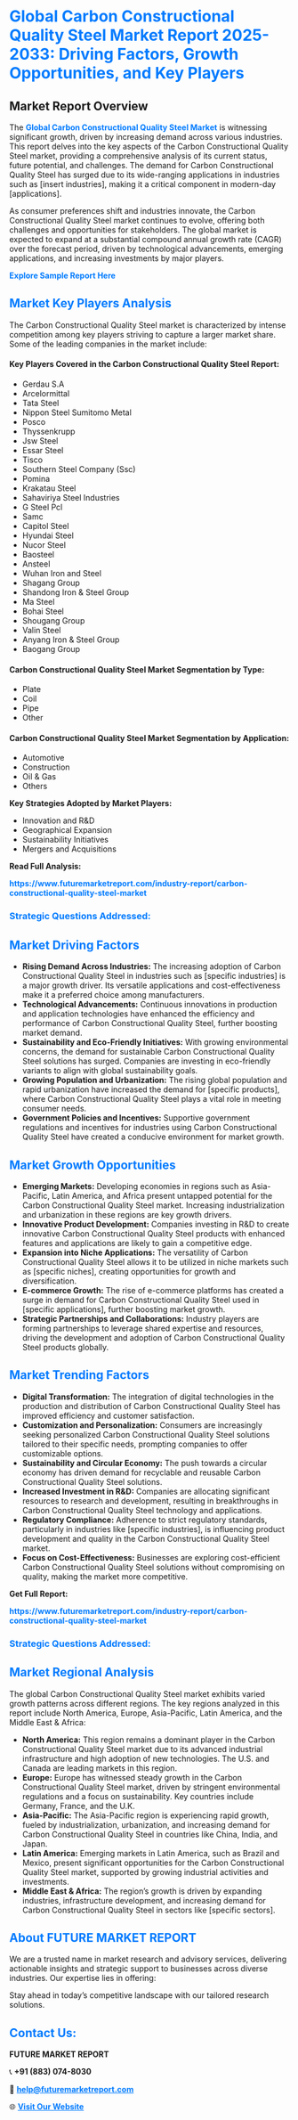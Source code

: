 <h1 style="color: #007BFF;">Global Carbon Constructional Quality Steel Market Report 2025-2033: Driving Factors, Growth Opportunities, and Key Players</h1>

<section id="overview">
<h2>Market Report Overview</h2>
<p>The <a href="https://www.futuremarketreport.com/industry-report/carbon-constructional-quality-steel-market" style="color: #007BFF; text-decoration: none;"><strong>Global Carbon Constructional Quality Steel Market</strong></a> is witnessing significant growth, driven by increasing demand across various industries. This report delves into the key aspects of the Carbon Constructional Quality Steel market, providing a comprehensive analysis of its current status, future potential, and challenges. The demand for Carbon Constructional Quality Steel has surged due to its wide-ranging applications in industries such as [insert industries], making it a critical component in modern-day [applications].</p>
<p>As consumer preferences shift and industries innovate, the Carbon Constructional Quality Steel market continues to evolve, offering both challenges and opportunities for stakeholders. The global market is expected to expand at a substantial compound annual growth rate (CAGR) over the forecast period, driven by technological advancements, emerging applications, and increasing investments by major players.</p>
</section>

<section id="overview">
<p><a href="https://www.futuremarketreport.com/request-sample/reportId=30727" style="color: #007BFF; text-decoration: none;"><strong>Explore Sample Report Here</strong></a></p>
</section>

<section id="key-players">
<h2 style="color: #007BFF;">Market Key Players Analysis</h2>
<p>The Carbon Constructional Quality Steel market is characterized by intense competition among key players striving to capture a larger market share. Some of the leading companies in the market include:</p>
<h4>Key Players Covered in the Carbon Constructional Quality Steel Report:</h4>
<ul><li>Gerdau S.A</li><li>Arcelormittal</li><li>Tata Steel</li><li>Nippon Steel Sumitomo Metal</li><li>Posco</li><li>Thyssenkrupp</li><li>Jsw Steel</li><li>Essar Steel</li><li>Tisco</li><li>Southern Steel Company (Ssc)</li><li>Pomina</li><li>Krakatau Steel</li><li>Sahaviriya Steel Industries</li><li>G Steel Pcl</li><li>Samc</li><li>Capitol Steel</li><li>Hyundai Steel</li><li>Nucor Steel</li><li>Baosteel</li><li>Ansteel</li><li>Wuhan Iron and Steel</li><li>Shagang Group</li><li>Shandong Iron &amp; Steel Group</li><li>Ma Steel</li><li>Bohai Steel</li><li>Shougang Group</li><li>Valin Steel</li><li>Anyang Iron &amp; Steel Group</li><li>Baogang Group</li></ul>
<h4>Carbon Constructional Quality Steel Market Segmentation by Type:</h4>
<ul><li>Plate</li><li>Coil</li><li>Pipe</li><li>Other</li></ul>

<h4>Carbon Constructional Quality Steel Market Segmentation by Application:</h4>
<ul><li>Automotive</li><li>Construction</li><li>Oil &amp; Gas</li><li>Others</li></ul>
<p><strong>Key Strategies Adopted by Market Players:</strong></p>
<ul>
<li>Innovation and R&D</li>
<li>Geographical Expansion</li>
<li>Sustainability Initiatives</li>
<li>Mergers and Acquisitions</li>
</ul>
</section>

<section>
<p><strong>Read Full Analysis: </strong></p><a href="https://www.futuremarketreport.com/industry-report/carbon-constructional-quality-steel-market" style="color: #007BFF; text-decoration: none;"><strong>https://www.futuremarketreport.com/industry-report/carbon-constructional-quality-steel-market</strong></a>
<h3 style="color: #007BFF;">Strategic Questions Addressed:</h3>
</section>

<section id="driving-factors">
<h2 style="color: #007BFF;">Market Driving Factors</h2>
<ul>
<li><strong>Rising Demand Across Industries:</strong> The increasing adoption of Carbon Constructional Quality Steel in industries such as [specific industries] is a major growth driver. Its versatile applications and cost-effectiveness make it a preferred choice among manufacturers.</li>
<li><strong>Technological Advancements:</strong> Continuous innovations in production and application technologies have enhanced the efficiency and performance of Carbon Constructional Quality Steel, further boosting market demand.</li>
<li><strong>Sustainability and Eco-Friendly Initiatives:</strong> With growing environmental concerns, the demand for sustainable Carbon Constructional Quality Steel solutions has surged. Companies are investing in eco-friendly variants to align with global sustainability goals.</li>
<li><strong>Growing Population and Urbanization:</strong> The rising global population and rapid urbanization have increased the demand for [specific products], where Carbon Constructional Quality Steel plays a vital role in meeting consumer needs.</li>
<li><strong>Government Policies and Incentives:</strong> Supportive government regulations and incentives for industries using Carbon Constructional Quality Steel have created a conducive environment for market growth.</li>
</ul>
</section>

<section id="growth-opportunities">
<h2 style="color: #007BFF;">Market Growth Opportunities</h2>
<ul>
<li><strong>Emerging Markets:</strong> Developing economies in regions such as Asia-Pacific, Latin America, and Africa present untapped potential for the Carbon Constructional Quality Steel market. Increasing industrialization and urbanization in these regions are key growth drivers.</li>
<li><strong>Innovative Product Development:</strong> Companies investing in R&D to create innovative Carbon Constructional Quality Steel products with enhanced features and applications are likely to gain a competitive edge.</li>
<li><strong>Expansion into Niche Applications:</strong> The versatility of Carbon Constructional Quality Steel allows it to be utilized in niche markets such as [specific niches], creating opportunities for growth and diversification.</li>
<li><strong>E-commerce Growth:</strong> The rise of e-commerce platforms has created a surge in demand for Carbon Constructional Quality Steel used in [specific applications], further boosting market growth.</li>
<li><strong>Strategic Partnerships and Collaborations:</strong> Industry players are forming partnerships to leverage shared expertise and resources, driving the development and adoption of Carbon Constructional Quality Steel products globally.</li>
</ul>
</section>

<section id="trending-factors">
<h2 style="color: #007BFF;">Market Trending Factors</h2>
<ul>
<li><strong>Digital Transformation:</strong> The integration of digital technologies in the production and distribution of Carbon Constructional Quality Steel has improved efficiency and customer satisfaction.</li>
<li><strong>Customization and Personalization:</strong> Consumers are increasingly seeking personalized Carbon Constructional Quality Steel solutions tailored to their specific needs, prompting companies to offer customizable options.</li>
<li><strong>Sustainability and Circular Economy:</strong> The push towards a circular economy has driven demand for recyclable and reusable Carbon Constructional Quality Steel solutions.</li>
<li><strong>Increased Investment in R&D:</strong> Companies are allocating significant resources to research and development, resulting in breakthroughs in Carbon Constructional Quality Steel technology and applications.</li>
<li><strong>Regulatory Compliance:</strong> Adherence to strict regulatory standards, particularly in industries like [specific industries], is influencing product development and quality in the Carbon Constructional Quality Steel market.</li>
<li><strong>Focus on Cost-Effectiveness:</strong> Businesses are exploring cost-efficient Carbon Constructional Quality Steel solutions without compromising on quality, making the market more competitive.</li>
</ul>
</section>

<section>
<p><strong>Get Full Report: </strong></p><a href="https://www.futuremarketreport.com/industry-report/carbon-constructional-quality-steel-market" style="color: #007BFF; text-decoration: none;"><strong>https://www.futuremarketreport.com/industry-report/carbon-constructional-quality-steel-market</strong></a>
<h3 style="color: #007BFF;">Strategic Questions Addressed:</h3>
</section>


<section id="regional-analysis">
<h2 style="color: #007BFF;">Market Regional Analysis</h2>
<p>The global Carbon Constructional Quality Steel market exhibits varied growth patterns across different regions. The key regions analyzed in this report include North America, Europe, Asia-Pacific, Latin America, and the Middle East & Africa:</p>
<ul>
<li><strong>North America:</strong> This region remains a dominant player in the Carbon Constructional Quality Steel market due to its advanced industrial infrastructure and high adoption of new technologies. The U.S. and Canada are leading markets in this region.</li>
<li><strong>Europe:</strong> Europe has witnessed steady growth in the Carbon Constructional Quality Steel market, driven by stringent environmental regulations and a focus on sustainability. Key countries include Germany, France, and the U.K.</li>
<li><strong>Asia-Pacific:</strong> The Asia-Pacific region is experiencing rapid growth, fueled by industrialization, urbanization, and increasing demand for Carbon Constructional Quality Steel in countries like China, India, and Japan.</li>
<li><strong>Latin America:</strong> Emerging markets in Latin America, such as Brazil and Mexico, present significant opportunities for the Carbon Constructional Quality Steel market, supported by growing industrial activities and investments.</li>
<li><strong>Middle East & Africa:</strong> The region’s growth is driven by expanding industries, infrastructure development, and increasing demand for Carbon Constructional Quality Steel in sectors like [specific sectors].</li>
</ul>
</section>

<footer>
<h2 style="color: #007BFF;">About FUTURE MARKET REPORT</h2>
<p>We are a trusted name in market research and advisory services, delivering actionable insights and strategic support to businesses across diverse industries. Our expertise lies in offering:</p>

<p>Stay ahead in today’s competitive landscape with our tailored research solutions.</p>

<h2 style="color: #007BFF;">Contact Us:</h2>
<p><strong>FUTURE MARKET REPORT</strong></p>
<p>📞 <strong>+91 (883) 074-8030</strong></p>
<p>📧 <strong><a href="mailto:help@futuremarketreport.com" style="color: #007BFF;">help@futuremarketreport.com</a></strong></p>
<p>🌐 <strong><a href="https://www.futuremarketreport.com/" style="color: #007BFF;">Visit Our Website</a></strong></p>
</footer>